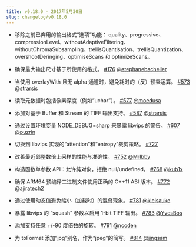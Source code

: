 ```yaml
---
title: v0.18.0 - 2017年5月30日
slug: changelog/v0.18.0
---
```


* 移除之前已弃用的输出格式“选项”功能：
    quality、progressive、compressionLevel、withoutAdaptiveFiltering、
    withoutChromaSubsampling、trellisQuantisation、trellisQuantization、
    overshootDeringing、optimiseScans 和 optimizeScans。

* 确保最大输出尺寸基于所使用的格式。
  [#176](https://github.com/lovell/sharp/issues/176)
  [@stephanebachelier](https://github.com/stephanebachelier)

* 当使用 overlayWith 且无 alpha 通道时，避免耗时的（反）预乘运算。
  [#573](https://github.com/lovell/sharp/issues/573)
  [@strarsis](https://github.com/strarsis)

* 读取元数据时包括像素深度（例如“uchar”）。
  [#577](https://github.com/lovell/sharp/issues/577)
  [@moedusa](https://github.com/moedusa)

* 添加对基于 Buffer 和 Stream 的 TIFF 输出支持。
  [#587](https://github.com/lovell/sharp/issues/587)
  [@strarsis](https://github.com/strarsis)

* 通过设置环境变量 NODE_DEBUG=sharp 来暴露 libvips 的警告。
  [#607](https://github.com/lovell/sharp/issues/607)
  [@puzrin](https://github.com/puzrin)

* 切换到 libvips 实现的“attention”和“entropy”裁剪策略。
  [#727](https://github.com/lovell/sharp/issues/727)

* 改善最近邻整数倍上采样的性能与准确性。
  [#752](https://github.com/lovell/sharp/issues/752)
  [@MrIbby](https://github.com/MrIbby)

* 构造函数单参数 API：允许纯对象，拒绝 null/undefined。
  [#768](https://github.com/lovell/sharp/issues/768)
  [@kub1x](https://github.com/kub1x)

* 确保 ARM64 预编译二进制文件使用正确的 C++11 ABI 版本。
  [#772](https://github.com/lovell/sharp/issues/772)
  [@ajiratech2](https://github.com/ajiratech2)

* 通过使用动态值避免缩小（加载时）的混叠现象。
  [#781](https://github.com/lovell/sharp/issues/781)
  [@kleisauke](https://github.com/kleisauke)

* 暴露 libvips 的 “squash” 参数以启用 1-bit TIFF 输出。
  [#783](https://github.com/lovell/sharp/pull/783)
  [@YvesBos](https://github.com/YvesBos)

* 添加支持任意 +/-90 度倍数的旋转。
  [#791](https://github.com/lovell/sharp/pull/791)
  [@ncoden](https://github.com/ncoden)

* 为 toFormat 添加“jpg”别名，作为“jpeg”的简写。
  [#814](https://github.com/lovell/sharp/pull/814)
  [@jingsam](https://github.com/jingsam)
